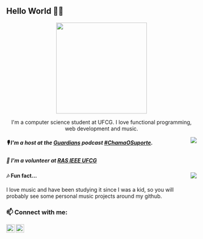   ## Hello World 👋🏼

<p align="center">
  <img width= "240" align= "center" border-radius= "50%" src= "https://avatars1.githubusercontent.com/u/20728102?s=460&u=ecb86784b227e6b253ec493f794a12a87943f99f&v=4"/>
</p>

<p align="center">
  I'm a computer science student at UFCG. I love functional programming, web development and music.
</p>

<p align="right">
  <a><img align="right" src="https://github-readme-stats.vercel.app/api/top-langs/?username=giovanabritooliveira&show_icons=true&layout=compact" /></a>
</p>

##### 🎙️ I'm a host at the [Guardians](https://github.com/Guardians-DSC) podcast [#ChamaOSuporte](https://anchor.fm/chamaosuporte).

##### 🦾 I'm a volunteer at [RAS IEEE UFCG](https://github.com/ras-ufcg)

<p align="right">
  <a><img align="right" src="https://github-readme-stats.vercel.app/api?username=giovanabritooliveira&show_icons=true&" /></a>
</p>

#### 🎶 Fun fact...
I love music and have been studying it since I was a kid, so you will probably see some personal music projects around my github.

### 📫 Connect with me:

[<img align="left" alt="codeSTACKr | LinkedIn" width="22px" src="https://cdn.jsdelivr.net/npm/simple-icons@v3/icons/linkedin.svg" />][linkedin]
[<img align="left" alt="codeSTACKr | Twitter" width="22px" src="https://cdn.jsdelivr.net/npm/simple-icons@3.11.0/icons/twitter.svg" />][Twitter]

[linkedin]: https://www.linkedin.com/in/giovana-oliveira-9a5b08116/
[twitter]: https://twitter.com/giovana_bo
